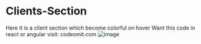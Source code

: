 # Clients-Section
Here it is a client section which become colorful on hover 
Want this code in react or angular visit: codeomit.com
![image](https://user-images.githubusercontent.com/95903972/208258109-0444d610-2b96-4802-8748-40bca860d02f.png)
